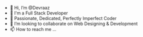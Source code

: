- 👋 Hi, I’m @Devraaz
- 👀 I'm a Full Stack  Developer 
- 🌱 Passionate, Dedicated, Perfectly Imperfect Coder
- 💞️ I’m looking to collaborate on Web Designing & Development
- 📫 How to reach me ...

<!---
Devraaz/Devraaz is a ✨ special ✨ repository because its `README.md` (this file) appears on your GitHub profile.
You can click the Preview link to take a look at your changes.
--->
